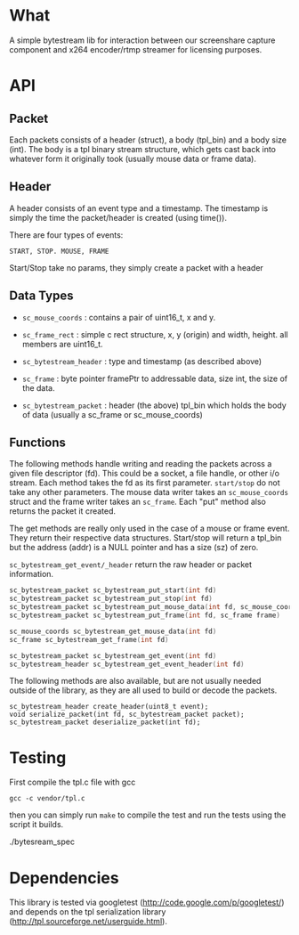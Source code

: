 What
====

A simple bytestream lib for interaction between our screenshare capture component and x264 encoder/rtmp streamer for licensing purposes.

API
===

Packet
-------

Each packets consists of a header (struct), a body (tpl_bin) and a body size (int).
The body is a tpl binary stream structure, which gets cast back into whatever form it originally took (usually mouse data or frame data).

Header
------

A header consists of an event type and a timestamp. The timestamp is simply the time the packet/header is created (using time()).

There are four types of events:

`START, STOP. MOUSE, FRAME`

Start/Stop take no params, they simply create a packet with a header

Data Types
----------

* `sc_mouse_coords` : contains a pair of uint16_t, x and y.

* `sc_frame_rect` : simple c rect structure, x, y (origin) and width, height.
all members are uint16_t.

* `sc_bytestream_header` : type and timestamp (as described above)

* `sc_frame` : byte pointer framePtr to addressable data, size int, the size of the data.

* `sc_bytestream_packet` : header (the above) tpl_bin which holds the body of data (usually a sc_frame or sc_mouse_coords)


Functions
--------

The following methods handle writing and reading the packets across a given file descriptor (fd). This could be a socket, a file handle, or other i/o stream. Each method takes the fd as its first parameter. `start/stop` do not take any other parameters. The mouse data writer takes an `sc_mouse_coords` struct and the frame writer takes an `sc_frame`. Each "put" method also returns the packet it created.

The get methods are really only used in the case of a mouse or frame event. They return their respective data structures. Start/stop will return a tpl_bin but the address (addr) is a NULL pointer and has a size (sz) of zero.

`sc_bytestream_get_event/_header` return the raw header or packet information.

```C
sc_bytestream_packet sc_bytestream_put_start(int fd)
sc_bytestream_packet sc_bytestream_put_stop(int fd)
sc_bytestream_packet sc_bytestream_put_mouse_data(int fd, sc_mouse_coords coords)
sc_bytestream_packet sc_bytestream_put_frame(int fd, sc_frame frame)

sc_mouse_coords sc_bytestream_get_mouse_data(int fd)
sc_frame sc_bytestream_get_frame(int fd)

sc_bytestream_packet sc_bytestream_get_event(int fd)
sc_bytestream_header sc_bytestream_get_event_header(int fd)
```


The following methods are also available, but are not usually needed outside of the library, as they are all used to build or decode the packets.

```
sc_bytestream_header create_header(uint8_t event);
void serialize_packet(int fd, sc_bytestream_packet packet);
sc_bytestream_packet deserialize_packet(int fd);
```

Testing
=======

First compile the tpl.c file with gcc

`gcc -c vendor/tpl.c`

then you can simply run `make` to compile the test and run the tests using the script it builds.

./bytesream_spec

Dependencies
========

This library is tested via googletest (http://code.google.com/p/googletest/) and depends on the tpl serialization library (http://tpl.sourceforge.net/userguide.html).